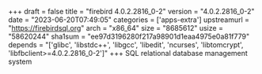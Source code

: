 +++
draft = false
title = "firebird 4.0.2.2816_0-2"
version = "4.0.2.2816_0-2"
date = "2023-06-20T07:49:05"
categories = ['apps-extra']
upstreamurl = "https://firebirdsql.org"
arch = "x86_64"
size = "8685612"
usize = "58620244"
sha1sum = "ee97d3196280f217a98901d1eaa4975e0a81f779"
depends = "['glibc', 'libstdc++', 'libgcc', 'libedit', 'ncurses', 'libtomcrypt', 'libfbclient>=4.0.2.2816_0-2']"
+++
SQL relational database management system